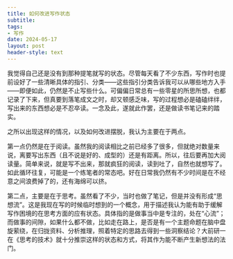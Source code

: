```yaml
---
title: 如何改进写作状态
subtitle: 
tags: 
- 写作
date: 2024-05-17
layout: post
header-style: text
---
```


我觉得自己还是没有到那种提笔就写的状态。尽管每天看了不少东西，写作时也提前设好了一些清晰具体的指引、分类——这些指引分类告诉我可以从哪些地方入手——即便如此，仍然是不止写些什么。可偏偏日常总有一些零星的所思所想，也都记录了下来，但真要到落笔成文之时，却又顿感乏味，写的过程想必是磕磕绊绊，写出来的东西想必是不忍卒读。一念及此，遂就此作罢，还是做读书笔记来的踏实。

之所以出现这样的情况，以及如何改进摆脱，我认为主要在于两点。

第一点仍然是在于阅读。虽然我的阅读相比之前已经多了很多，但就绝对数量来说，离要写出东西（且不说是好的、成型的）还是有距离。所以，往后要再加大阅读量。简单来说，就是写不出来，那就疯狂的阅读，读到吐了，自然也就想写了。如此循环往复，可能是一个练笔者的常态吧。好在日常我仍然有不少时间是在不经意之间浪费掉了的，还有海绵可以挤。

第二点，主要是在于思考。虽然看了不少，当时也做了笔记，但是并没有形成“思想流”。这是我现在写的时候临时想到的一个概念，用于描述我认为能有助于缓解写作困境的在思考方面的应有状态。具体指的是做事当中是专注的，处在“心流”；而做事的间隙，如果什么都不做，比如走在路上，是否是有一个主题命题在脑中盘旋萦绕，在归拢资料、分析推理，照着特定的思路去得到一些洞察结论？大前研一在《思考的技术》就十分推崇这样的状态和方式，将其作为能不断产生新想法的法门。

